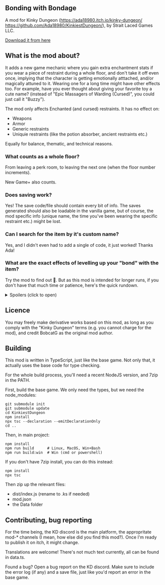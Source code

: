 
## Bonding with Bondage

A mod for Kinky Dungeon (https://ada18980.itch.io/kinky-dungeon/ https://github.com/Ada18980/KinkiestDungeon/), by Strait Laced Games LLC.

[Download it from here](https://github.com/BobcatGames/bwb/releases)

## What is the mod about?

It adds a new game mechanic where you gain extra enchantment stats if you wear a piece of restraint during a whole floor, and don't take it off even once, implying that the character is getting emotionally atttached, and/or magically attuned to it. Wearing one for a long time might have other effects too. For example, have you ever thought about giving your favorite toy a cute name? (instead of "Epic Massagers of Warding (Cursed)", you could just call it "Buzzy").

The mod only affects Enchanted (and cursed) restraints. It has no effect on:

* Weapons
* Armor
* Generic restraints
* Uniquie restraints (like the potion absorber, ancient restraints etc.)

Equally for balance, thematic, and technical reasons.

### What counts as a whole floor?

From leaving a perk room, to leaving the next one (when the floor number increments).

New Game+ also counts.

### Does saving work?

Yes! The save code/file should contain every bit of info. The saves generated should also be loadable in the vanilla game, but of course, the mod specific info (unique name, the time you've been wearing the specific restraint etc.) might be lost.

### Can I search for the item by it's custom name?

Yes, and I didn't even had to add a single of code, it just worked! Thanks Ada!

### What are the exact effects of levelling up your "bond" with the item?

Try the mod to find out 🙂. But as this mod is intended for longer runs, if you don't have that much time or patience, here's the quick rundown.

<details>
  <summary>Spoilers (click to open)</summary>

  * You have to wear the restraint during the whole floor, you cannot take it off even once.
  * If you manage to do it, the numeric stats will increase by 10% (e.g. from +50% accuracy to +55%). Let's call it the "bond level", the number of floors cleared this way.
  * If you (or someone) takes it off, the bonus for this floor will be lost (your bond level won't increase), but all past bonuses will remain (it won't decrease either). Just equip it back an continue.
  * If you reach bond level 5, you'll be able to rename the item from the inventory menu.
  * Even later on, you'll lose the ability to cut, then struggle, then unlock/uneqip: the character doesn't want to harm it, or even take it off.
    * It can always be removed with shrines, scrolls (for toys), and shopkeep.
  * Extra flavor text if you apply a lock.

  Plans:

  * If you clear a floor while it was locked, maybe add an extra bit of bonus.

  **Can't I just rename everything without waiting that many floors?**

  You want the rewards without playing the game, huh? JK.

  Unpack the mod, and edit the index.ks file with a text editor (NOT a word processor, like MS Word). Even nodepad is fine.

  You'll find a line close to the top:

    let Level_GiveName = Level_Medium;

  Change Level_Medium to 0, like this:

    let Level_GiveName = 0;

  Copy index.ks back to the zip file, and you'll be able to rename every enchanted restraint.
</details>

## Licence

You may freely make derivative works based on this mod, as long as you comply with the "Kinky Dungeon" terms (e.g. you cannot charge for the mod), and credit BobcatG as the original mod author.

## Building

This mod is written in TypeScript, just like the base game. Not only that, it actually uses the base code for type checking.

For the whole build process, you'll need a recent NodeJS version, and 7zip in the PATH.

First, build the base game. We only need the types, but we need the node_modules:

    git submodule init
    git submodule update
    cd KinkiestDungeon
    npm install
    npx tsc --declaration --emitDeclarationOnly
    cd ..

Then, in main project:

    npm install
    npm run build      # Linux, MacOS, Win+Bash
    npm run build:win  # Win (cmd or powershell)

If you don't have 7zip install, you can do this instead:

    npm install
    npx tsc

Then zip up the relevant files:

 * dist/index.js (rename to .ks if needed)
 * mod.json
 * the Data folder

## Contributing, bug reporting

For the time being, the KD discord is the main platform, the appropritate mod-* channels (I mean, how else did you find this mod?). Once I'm ready to publish it on itch, it might change.

Translations are welcome! There's not much text currently, all can be found in data.ts.

Found a bug? Open a bug report on the KD discord. Make sure to include the error log (if any) and a save file, just like you'd report an error in the base game.
